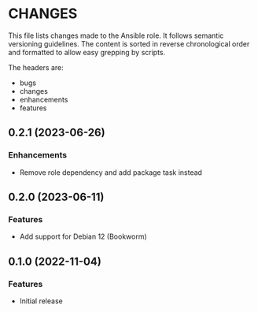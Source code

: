 # CHANGES

This file lists changes made to the Ansible role. It follows semantic versioning
guidelines. The content is sorted in reverse chronological order and formatted
to allow easy grepping by scripts.

The headers are:
- bugs
- changes
- enhancements
- features

## 0.2.1 (2023-06-26)

### Enhancements

- Remove role dependency and add package task instead

## 0.2.0 (2023-06-11)

### Features

- Add support for Debian 12 (Bookworm)

## 0.1.0 (2022-11-04)

### Features

- Initial release
